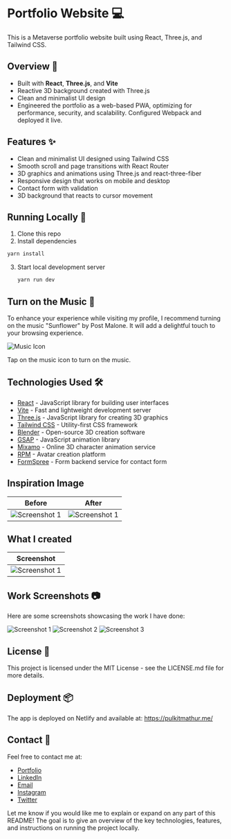 # Portfolio Website 💻

This is a Metaverse portfolio website built using React, Three.js, and Tailwind CSS.

## Overview 🚀

- Built with **React**, **Three.js**, and **Vite**
- Reactive 3D background created with Three.js 
- Clean and minimalist UI design
- Engineered the portfolio as a web-based PWA, optimizing for performance, security, and scalability. Configured Webpack and deployed it live.

## Features ✨

- Clean and minimalist UI designed using Tailwind CSS
- Smooth scroll and page transitions with React Router
- 3D graphics and animations using Three.js and react-three-fiber
- Responsive design that works on mobile and desktop
- Contact form with validation
- 3D background that reacts to cursor movement

## Running Locally 🚀

1. Clone this repo
2. Install dependencies

  ```sh
  yarn install
  ```

3. Start local development server

   ```sh
   yarn run dev
   ```

## Turn on the Music 🎵

To enhance your experience while visiting my profile, I recommend turning on the music "Sunflower" by Post Malone. It will add a delightful touch to your browsing experience.

![Music Icon](/path/to/music_icon.png)

Tap on the music icon to turn on the music.

## Technologies Used 🛠️

- [React](https://reactjs.org/) - JavaScript library for building user interfaces
- [Vite](https://vitejs.dev/) - Fast and lightweight development server
- [Three.js](https://threejs.org/) - JavaScript library for creating 3D graphics
- [Tailwind CSS](https://tailwindcss.com/) - Utility-first CSS framework
- [Blender](https://www.blender.org/) - Open-source 3D creation software
- [GSAP](https://gsap.com/) - JavaScript animation library
- [Mixamo](https://www.mixamo.com/) - Online 3D character animation service
- [RPM](https://readyplayer.me/) - Avatar creation platform
- [FormSpree](https://formspree.io/) - Form backend service for contact form

## Inspiration Image 

| Before | After |
|--------|-------|
| ![Screenshot 1](/path/to/screenshot1.png) | ![Screenshot 1](/path/to/screenshot1.png) |

## What I created 
| Screenshot |
|------------|
| ![Screenshot 1](/path/to/screenshot1.png) |


## Work Screenshots 📷

Here are some screenshots showcasing the work I have done:

![Screenshot 1](/path/to/screenshot1.png)
![Screenshot 2](/path/to/screenshot2.png)
![Screenshot 3](/path/to/screenshot3.png)

## License 🪪

This project is licensed under the MIT License - see the LICENSE.md file for more details.

## Deployment 📦

The app is deployed on Netlify and available at: https://pulkitmathur.me/

## Contact 📨

Feel free to contact me at:
- [Portfolio](https://pulkitmathur.me/)
- [LinkedIn](https://www.linkedin.com/in/pulkitkmathur/)
- [Email](mailto:pulkitmathur.me@gmail.com)
- [Instagram](https://www.instagram.com/pulkitkumarmathur/)
- [Twitter](https://twitter.com/pulkitkmathur)

Let me know if you would like me to explain or expand on any part of this README! The goal is to give an overview of the key technologies, features, and instructions on running the project locally.
